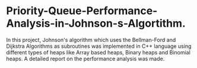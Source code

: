 # Priority-Queue-Performance-Analysis-in-Johnson-s-Algortithm.
In this project, Johnson's algorithm which uses the Bellman-Ford and Dijkstra Algorithms as subroutines was implemented in C++ language using different types of heaps like Array based heaps, Binary heaps and Binomial heaps.
A detailed report on the performance analysis was made.
